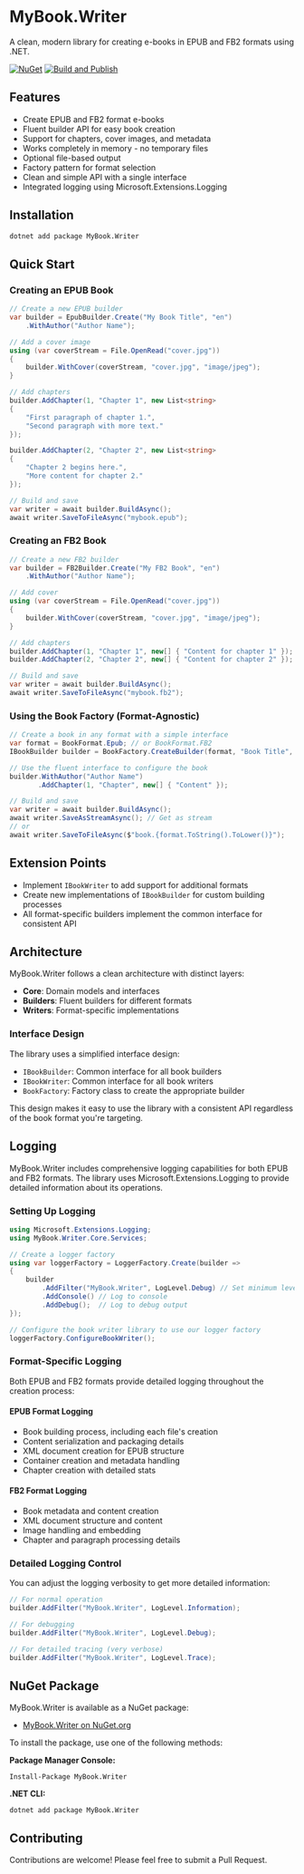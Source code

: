 # MyBook.Writer

A clean, modern library for creating e-books in EPUB and FB2 formats using .NET.

[![NuGet](https://img.shields.io/nuget/v/MyBook.Writer.svg)](https://www.nuget.org/packages/MyBook.Writer/)
[![Build and Publish](https://github.com/YourUsername/DataScraper/actions/workflows/nuget-publish.yml/badge.svg)](https://github.com/YourUsername/DataScraper/actions/workflows/nuget-publish.yml)

## Features

- Create EPUB and FB2 format e-books
- Fluent builder API for easy book creation
- Support for chapters, cover images, and metadata
- Works completely in memory - no temporary files
- Optional file-based output
- Factory pattern for format selection
- Clean and simple API with a single interface
- Integrated logging using Microsoft.Extensions.Logging

## Installation

```bash
dotnet add package MyBook.Writer
```

## Quick Start

### Creating an EPUB Book

```csharp
// Create a new EPUB builder
var builder = EpubBuilder.Create("My Book Title", "en")
    .WithAuthor("Author Name");

// Add a cover image
using (var coverStream = File.OpenRead("cover.jpg"))
{
    builder.WithCover(coverStream, "cover.jpg", "image/jpeg");
}

// Add chapters
builder.AddChapter(1, "Chapter 1", new List<string>
{
    "First paragraph of chapter 1.", 
    "Second paragraph with more text."
});

builder.AddChapter(2, "Chapter 2", new List<string>
{
    "Chapter 2 begins here.",
    "More content for chapter 2."
});

// Build and save
var writer = await builder.BuildAsync();
await writer.SaveToFileAsync("mybook.epub");
```

### Creating an FB2 Book

```csharp
// Create a new FB2 builder
var builder = FB2Builder.Create("My FB2 Book", "en")
    .WithAuthor("Author Name");

// Add cover
using (var coverStream = File.OpenRead("cover.jpg"))
{
    builder.WithCover(coverStream, "cover.jpg", "image/jpeg");
}

// Add chapters
builder.AddChapter(1, "Chapter 1", new[] { "Content for chapter 1" });
builder.AddChapter(2, "Chapter 2", new[] { "Content for chapter 2" });

// Build and save
var writer = await builder.BuildAsync();
await writer.SaveToFileAsync("mybook.fb2");
```

### Using the Book Factory (Format-Agnostic)

```csharp
// Create a book in any format with a simple interface
var format = BookFormat.Epub; // or BookFormat.FB2
IBookBuilder builder = BookFactory.CreateBuilder(format, "Book Title", "en");

// Use the fluent interface to configure the book
builder.WithAuthor("Author Name")
       .AddChapter(1, "Chapter", new[] { "Content" });

// Build and save
var writer = await builder.BuildAsync();
await writer.SaveAsStreamAsync(); // Get as stream
// or
await writer.SaveToFileAsync($"book.{format.ToString().ToLower()}");
```

## Extension Points

- Implement `IBookWriter` to add support for additional formats
- Create new implementations of `IBookBuilder` for custom building processes
- All format-specific builders implement the common interface for consistent API

## Architecture

MyBook.Writer follows a clean architecture with distinct layers:

- **Core**: Domain models and interfaces
- **Builders**: Fluent builders for different formats
- **Writers**: Format-specific implementations 

### Interface Design

The library uses a simplified interface design:

- `IBookBuilder`: Common interface for all book builders
- `IBookWriter`: Common interface for all book writers
- `BookFactory`: Factory class to create the appropriate builder

This design makes it easy to use the library with a consistent API regardless of the book format you're targeting.

## Logging

MyBook.Writer includes comprehensive logging capabilities for both EPUB and FB2 formats. The library uses Microsoft.Extensions.Logging to provide detailed information about its operations.

### Setting Up Logging

```csharp
using Microsoft.Extensions.Logging;
using MyBook.Writer.Core.Services;

// Create a logger factory
using var loggerFactory = LoggerFactory.Create(builder =>
{
    builder
        .AddFilter("MyBook.Writer", LogLevel.Debug) // Set minimum level
        .AddConsole() // Log to console
        .AddDebug();  // Log to debug output
});

// Configure the book writer library to use our logger factory
loggerFactory.ConfigureBookWriter();
```

### Format-Specific Logging

Both EPUB and FB2 formats provide detailed logging throughout the creation process:

#### EPUB Format Logging
- Book building process, including each file's creation
- Content serialization and packaging details
- XML document creation for EPUB structure
- Container creation and metadata handling
- Chapter creation with detailed stats

#### FB2 Format Logging
- Book metadata and content creation
- XML document structure and content
- Image handling and embedding
- Chapter and paragraph processing details

### Detailed Logging Control

You can adjust the logging verbosity to get more detailed information:

```csharp
// For normal operation
builder.AddFilter("MyBook.Writer", LogLevel.Information);

// For debugging
builder.AddFilter("MyBook.Writer", LogLevel.Debug);

// For detailed tracing (very verbose)
builder.AddFilter("MyBook.Writer", LogLevel.Trace);
```

## NuGet Package

MyBook.Writer is available as a NuGet package:

- [MyBook.Writer on NuGet.org](https://www.nuget.org/packages/MyBook.Writer/)

To install the package, use one of the following methods:

**Package Manager Console:**
```
Install-Package MyBook.Writer
```

**.NET CLI:**
```
dotnet add package MyBook.Writer
```

## Contributing

Contributions are welcome! Please feel free to submit a Pull Request. 